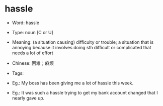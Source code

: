 # hassle

- Word: hassle

- Type: noun [C or U]
- Meaning: (a situation causing) difficulty or trouble; a situation that is annoying because it involves doing sth difficult or complicated that needs a lot of effort
- Chinese: 困难；麻烦
- Tags: 
- Eg.: My boss has been giving me a lot of hassle this week.
- Eg.: It was such a hassle trying to get my bank account changed that I nearly gave up.


